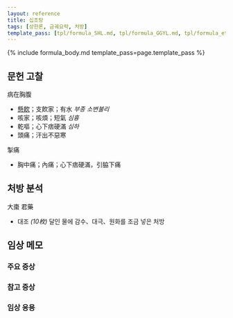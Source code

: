 ```yaml
---
layout: reference
title: 십조탕
tags: [상한론, 금궤요략, 처방]
template_pass: [tpl/formula_SHL.md, tpl/formula_GGYL.md, tpl/formula_etc.md]
---
```



{% include formula_body.md template_pass=page.template_pass %}

## 문헌 고찰

病在胸腹
* [懸飮]({{site.sympurl}}/담음)；支飮家；有水 _부종_ _소변불리_
* 咳家；咳煩；短氣 _심흉_
* 乾嘔；心下痞硬滿 _심하_
* 頭痛；汗出不惡寒

掣痛
* 胸中痛；內痛；心下痞硬滿，引脇下痛


## 처방 분석

大棗 君藥
* 대조 _(10枚)_ 달인 물에 감수、대극、원화를 조금 넣은 처방


## 임상 메모


### 주요 증상



### 참고 증상



### 임상 응용
